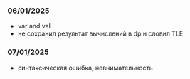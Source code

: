 ### 06/01/2025
- var and val
- не сохранил результат вычислений в dp и словил TLE

### 07/01/2025
- синтаксическая ошибка, невнимательность